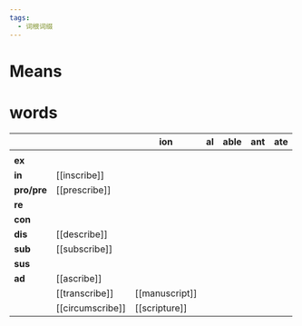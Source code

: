 ```yaml
---
tags:
  - 词根词缀
---
```

# Means

# words
|             |                  | **ion**        | **al** | **able** | **ant** | **ate** |
| ----------- | ---------------- | -------------- | ------ | -------- | ------- | ------- |
|             |                  |                |        |          |         |         |
| **ex**      |                  |                |        |          |         |         |
| **in**      | [[inscribe]]     |                |        |          |         |         |
| **pro/pre** | [[prescribe]]    |                |        |          |         |         |
| **re**      |                  |                |        |          |         |         |
| **con**     |                  |                |        |          |         |         |
| **dis**     | [[describe]]     |                |        |          |         |         |
| **sub**     | [[subscribe]]    |                |        |          |         |         |
| **sus**     |                  |                |        |          |         |         |
| **ad**      | [[ascribe]]      |                |        |          |         |         |
|             | [[transcribe]]   | [[manuscript]] |        |          |         |         |
|             | [[circumscribe]] | [[scripture]]  |        |          |         |         |
